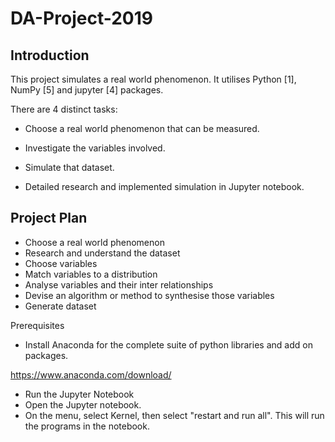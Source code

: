 # DA-Project-2019

## Introduction
This project simulates a real world phenomenon.  It utilises Python [1], NumPy [5] and jupyter [4] packages. 

There are 4 distinct tasks:

- Choose a real world phenomenon that can be measured.

- Investigate the variables involved.

- Simulate that dataset.

- Detailed research and implemented simulation in Jupyter notebook.

## Project Plan

- Choose a real world phenomenon
- Research and understand the dataset
- Choose variables 
- Match variables to a distribution
- Analyse variables and their inter relationships
- Devise an algorithm or method to synthesise those variables
- Generate dataset

Prerequisites

- Install Anaconda for the complete suite of python libraries and add on packages.

https://www.anaconda.com/download/

- Run the Jupyter Notebook
- Open the Jupyter notebook.
- On the menu, select Kernel, then select "restart and run all". 
This will run the programs in the notebook.